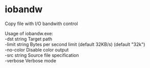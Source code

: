 # iobandw
Copy file with I/O bandwith control

Usage of iobandw.exe:  
  -dst string    Target path  
  -limit string  Bytes per second limit (default 32KB/s) (default "32k")  
  -no-color      Disable color output  
  -src string    Source file specification  
  -verbose       Verbose mode  
